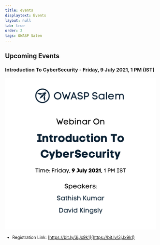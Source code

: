 ```yaml
---
title: events
displaytext: Events
layout: null
tab: true
order: 2
tags: OWASP Salem
---
```


## Upcoming Events

### Introduction To CyberSecurity - Friday, 9 July 2021, 1 PM (IST)

<img src="assets/images/Introduction_CyberSecurity.png" width="500" height="500" />

- Registration Link: [https://bit.ly/3jJx9k1](https://bit.ly/3jJx9k1)
